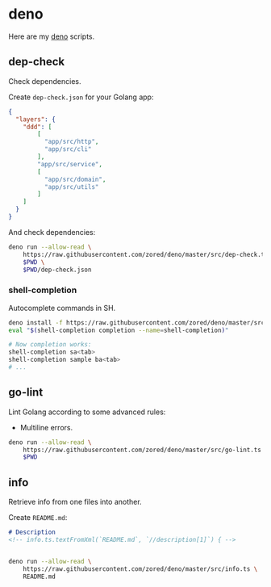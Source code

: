 # deno
Here are my [deno](https://deno.land/) scripts.

## dep-check
Check dependencies.

Create `dep-check.json` for your Golang app:
```json
{
  "layers": {
  	"ddd": [
	    [
	      "app/src/http",
	      "app/src/cli"
	    ],
	    "app/src/service",
	    [
	      "app/src/domain",
	      "app/src/utils"
	    ]
	]
  }
}
```

And check dependencies:
```sh
deno run --allow-read \
	https://raw.githubusercontent.com/zored/deno/master/src/dep-check.ts \
	$PWD \
	$PWD/dep-check.json
```


### shell-completion
Autocomplete commands in SH.
```sh
deno install -f https://raw.githubusercontent.com/zored/deno/master/src/shell-completion.ts
eval "$(shell-completion completion --name=shell-completion)"

# Now completion works:
shell-completion sa<tab>
shell-completion sample ba<tab>
# ...
```

## go-lint
Lint Golang according to some advanced rules:
- Multiline errors.

```sh
deno run --allow-read \
	https://raw.githubusercontent.com/zored/deno/master/src/go-lint.ts \
	$PWD
```

## info
Retrieve info from one files into another.

Create `README.md`:
```md
# Description
<!-- info.ts.textFromXml(`README.md`, `//description[1]`) { -->
```

```sh

deno run --allow-read \
	https://raw.githubusercontent.com/zored/deno/master/src/info.ts \
	README.md
```